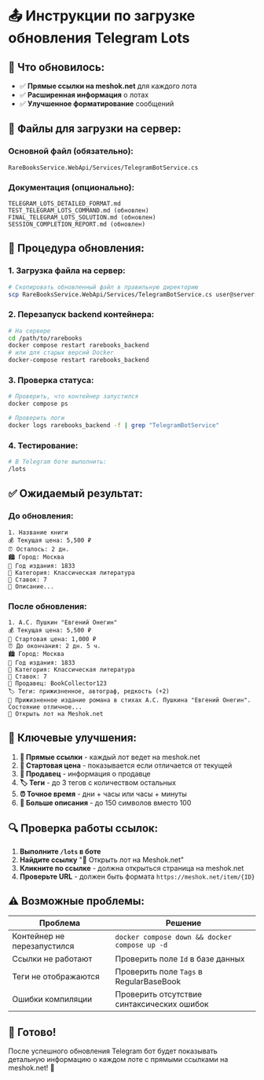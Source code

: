 # 📤 Инструкции по загрузке обновления Telegram Lots

## 🎯 **Что обновилось:**
- ✅ **Прямые ссылки на meshok.net** для каждого лота
- ✅ **Расширенная информация** о лотах
- ✅ **Улучшенное форматирование** сообщений

## 📁 **Файлы для загрузки на сервер:**

### **Основной файл (обязательно):**
```
RareBooksService.WebApi/Services/TelegramBotService.cs
```

### **Документация (опционально):**
```
TELEGRAM_LOTS_DETAILED_FORMAT.md
TEST_TELEGRAM_LOTS_COMMAND.md (обновлен)
FINAL_TELEGRAM_LOTS_SOLUTION.md (обновлен)
SESSION_COMPLETION_REPORT.md (обновлен)
```

## 🚀 **Процедура обновления:**

### **1. Загрузка файла на сервер:**
```bash
# Скопировать обновленный файл в правильную директорию
scp RareBooksService.WebApi/Services/TelegramBotService.cs user@server:/path/to/rarebooks/RareBooksService.WebApi/Services/
```

### **2. Перезапуск backend контейнера:**
```bash
# На сервере
cd /path/to/rarebooks
docker compose restart rarebooks_backend
# или для старых версий Docker
docker-compose restart rarebooks_backend
```

### **3. Проверка статуса:**
```bash
# Проверить, что контейнер запустился
docker compose ps

# Проверить логи
docker logs rarebooks_backend -f | grep "TelegramBotService"
```

### **4. Тестирование:**
```bash
# В Telegram боте выполнить:
/lots
```

## ✅ **Ожидаемый результат:**

### **До обновления:**
```
1. Название книги
💰 Текущая цена: 5,500 ₽
⏰ Осталось: 2 дн.
🏙️ Город: Москва
📅 Год издания: 1833
📂 Категория: Классическая литература
👥 Ставок: 7
📝 Описание...
```

### **После обновления:**
```
1. А.С. Пушкин "Евгений Онегин"
💰 Текущая цена: 5,500 ₽
💸 Стартовая цена: 1,000 ₽
⏰ До окончания: 2 дн. 5 ч.
🏙️ Город: Москва
📅 Год издания: 1833
📂 Категория: Классическая литература
👥 Ставок: 7
👤 Продавец: BookCollector123
🏷️ Теги: прижизненное, автограф, редкость (+2)
📝 Прижизненное издание романа в стихах А.С. Пушкина "Евгений Онегин". Состояние отличное...
🔗 Открыть лот на Meshok.net
```

## 🎯 **Ключевые улучшения:**

1. **🔗 Прямые ссылки** - каждый лот ведет на meshok.net
2. **💸 Стартовая цена** - показывается если отличается от текущей
3. **👤 Продавец** - информация о продавце
4. **🏷️ Теги** - до 3 тегов с количеством остальных
5. **⏰ Точное время** - дни + часы или часы + минуты
6. **📝 Больше описания** - до 150 символов вместо 100

## 🔍 **Проверка работы ссылок:**

1. **Выполните `/lots` в боте**
2. **Найдите ссылку** "🔗 Открыть лот на Meshok.net"
3. **Кликните по ссылке** - должна открыться страница на meshok.net
4. **Проверьте URL** - должен быть формата `https://meshok.net/item/{ID}`

## ⚠️ **Возможные проблемы:**

| Проблема | Решение |
|----------|---------|
| Контейнер не перезапустился | `docker compose down && docker compose up -d` |
| Ссылки не работают | Проверить поле `Id` в базе данных |
| Теги не отображаются | Проверить поле `Tags` в RegularBaseBook |
| Ошибки компиляции | Проверить отсутствие синтаксических ошибок |

## 🎉 **Готово!**

После успешного обновления Telegram бот будет показывать детальную информацию о каждом лоте с прямыми ссылками на meshok.net! 🚀
